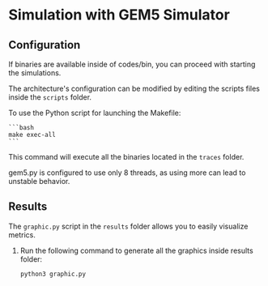 
# Simulation with GEM5 Simulator

## Configuration

If binaries are available inside of codes/bin, you can proceed with starting the
simulations. 

The architecture's configuration can be modified by editing the scripts files 
inside the `scripts` folder.

To use the Python script for launching the Makefile:

    ```bash
    make exec-all
    ```

This command will execute all the binaries located in the `traces` folder.

gem5.py is configured to use only 8 threads, as using more can lead to unstable
behavior.

## Results

The `graphic.py` script in the `results` folder allows you to easily visualize 
metrics.

1. Run the following command to generate all the graphics inside results folder:

    ```bash
    python3 graphic.py
    ```